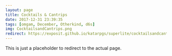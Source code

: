 ```yaml
---
layout: page
title: Cocktails & Cantrips
date: 2017-12-31 23:39:35
tags: [omgam, December, Otherkind, d6s]
img: CocktailsandCantrips.png
redirect: https://exposit.github.io/katarpgs/superlite/cocktailsandcantrips/
---
```


This is just a placeholder to redirect to the actual page.
